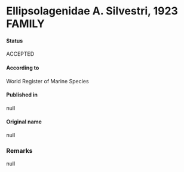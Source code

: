 Ellipsolagenidae A. Silvestri, 1923 FAMILY
=======

#### Status
ACCEPTED

#### According to
World Register of Marine Species

#### Published in
null

#### Original name
null

### Remarks
null